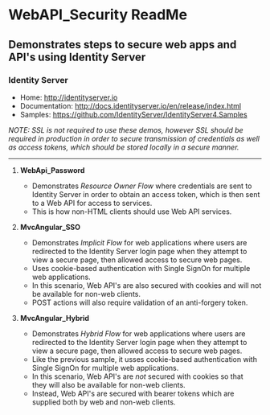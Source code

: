 # WebAPI_Security ReadMe

## Demonstrates steps to secure web apps and API's using Identity Server

### Identity Server
- Home: <http://identityserver.io>
- Documentation: <http://docs.identityserver.io/en/release/index.html>
- Samples: <https://github.com/IdentityServer/IdentityServer4.Samples>

*NOTE: SSL is not required to use these demos, however SSL should be 
required in production in order to secure transmission of credentials 
as well as access tokens, which should be stored locally in a secure manner.*

---

1. **WebApi_Password**
    - Demonstrates *Resource Owner Flow* where credentials are sent to 
      Identity Server in order to obtain an access token, which is then 
      sent to a Web API for access to services.
    - This is how non-HTML clients should use Web API services.

2. **MvcAngular_SSO**
    - Demonstrates *Implicit Flow* for web applications where users are 
      redirected to the Identity Server login page when they attempt to 
      view a secure page, then allowed access to secure web pages.
    - Uses cookie-based authentication with Single SignOn for multiple 
      web applications.
    - In this scenario, Web API's are also secured with cookies and will 
      not be available for non-web clients.
    - POST actions will also require validation of an anti-forgery token.
    
3. **MvcAngular_Hybrid**
    - Demonstrates *Hybrid Flow* for web applications where users are 
      redirected to the Identity Server login page when they attempt to 
      view a secure page, then allowed access to secure web pages.
    - Like the previous sample, it usses cookie-based authentication with 
      Single SignOn for multiple web applications.
    - In this scenario, Web API's are *not* secured with cookies so that  
      they will also be available for non-web clients.
    - Instead, Web API's are secured with bearer tokens which are supplied 
      both by web and non-web clients.
